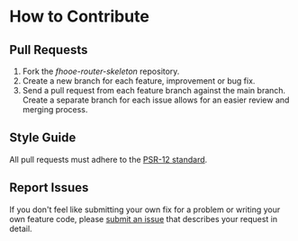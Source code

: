 # How to Contribute

## Pull Requests

1. Fork the *fhooe-router-skeleton* repository.
2. Create a new branch for each feature, improvement or bug fix.
3. Send a pull request from each feature branch against the main branch. Create a separate branch for each issue allows for an easier review and merging process.

## Style Guide

All pull requests must adhere to the [PSR-12 standard](https://www.php-fig.org/psr/psr-12/).

## Report Issues

If you don't feel like submitting your own fix for a problem or writing your own feature code, please [submit an issue](https://github.com/Digital-Media/fhooe-router-skeleton/issues) that describes your request in detail.
